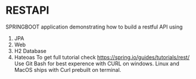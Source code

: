 # RESTAPI
SPRINGBOOT application demonstrating how to build a restful API using 
1. JPA
2. Web
3. H2 Database
4. Hateoas
To get full tutorial check https://spring.io/guides/tutorials/rest/
Use Git Bash for best experence with CURL on windows. Linux and MacOS ships with Curl prebuilt on terminal.
